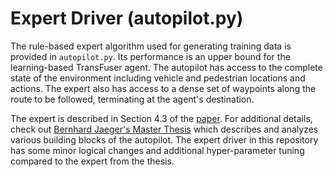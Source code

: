# Expert Driver (autopilot.py)

The rule-based expert algorithm used for generating training data is provided in `autopilot.py`. Its performance is an upper bound for the learning-based TransFuser agent. The autopilot has access to the complete state of the environment including vehicle and pedestrian locations and actions. The expert also has access to a dense set of waypoints along the route to be followed, terminating at the agent's destination.

The expert is described in Section 4.3 of the [paper](https://arxiv.org/abs/2205.15997). For additional details, check out [Bernhard Jaeger's Master Thesis](https://kait0.github.io/assets/pdf/master_thesis_bernhard_jaeger.pdf) which describes and analyzes various building blocks of the autopilot. The expert driver in this repository has some minor logical changes and additional hyper-parameter tuning compared to the expert from the thesis. 
